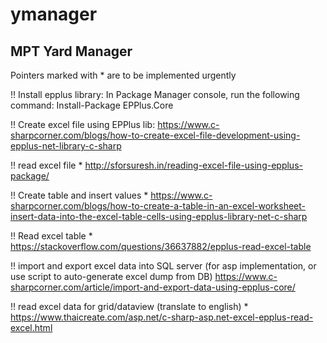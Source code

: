 # ymanager
MPT Yard Manager
-------------------------------------------
Pointers marked with * are to be implemented urgently

!! Install epplus library:
In Package Manager console, run the following command: Install-Package EPPlus.Core

!! Create excel file using EPPlus lib:
https://www.c-sharpcorner.com/blogs/how-to-create-excel-file-development-using-epplus-net-library-c-sharp

!! read excel file *
http://sforsuresh.in/reading-excel-file-using-epplus-package/

!! Create table and insert values *
https://www.c-sharpcorner.com/blogs/how-to-create-a-table-in-an-excel-worksheet-insert-data-into-the-excel-table-cells-using-epplus-library-net-c-sharp

!! Read excel table *
https://stackoverflow.com/questions/36637882/epplus-read-excel-table

!! import and export excel data into SQL server (for asp implementation, or use script to auto-generate excel dump from DB)
https://www.c-sharpcorner.com/article/import-and-export-data-using-epplus-core/

!! read excel data for grid/dataview (translate to english) *
https://www.thaicreate.com/asp.net/c-sharp-asp.net-excel-epplus-read-excel.html
